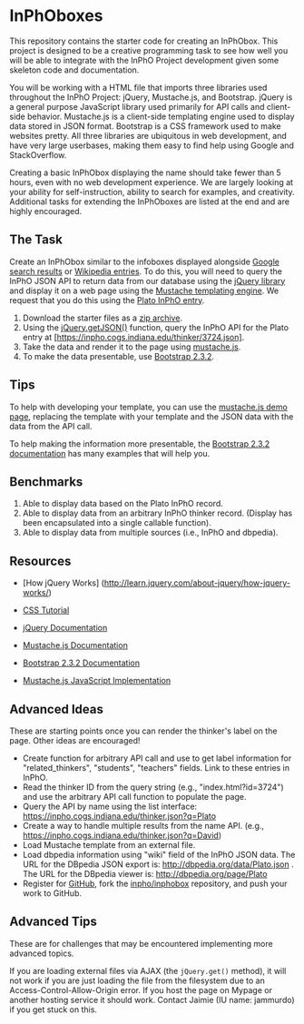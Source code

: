 InPhOboxes
==============

This repository contains the starter code for creating an InPhObox. This project
is designed to be a creative programming task to see how well you will be able
to integrate with the InPhO Project development given some skeleton code and
documentation. 

You will be working with a HTML file that imports three libraries used
throughout the InPhO Project: jQuery, Mustache.js, and Bootstrap. jQuery is a
general purpose JavaScript library used primarily for API calls and client-side
behavior. Mustache.js is a client-side templating engine used to display data
stored in JSON format. Bootstrap is a CSS framework used to make websites
pretty. All three libraries are ubiquitous in web development, and have very
large userbases, making them easy to find help using Google and StackOverflow.

Creating a basic InPhObox displaying the name should take fewer than 5 hours,
even with no web development experience. We are largely looking at your ability
for self-instruction, ability to search for examples, and creativity. Additional
tasks for extending the InPhOboxes are listed at the end and are highly
encouraged.

The Task
-----------
Create an InPhObox similar to the infoboxes displayed alongside [Google search
results](https://www.google.com/search?q=plato) or [Wikipedia
entries](http://en.wikipedia.org/wiki/Plato). To do this, you will need to query
the InPhO JSON API to return data from our database using the [jQuery
library](http://jquery.com/) and display it on a web page using the [Mustache 
templating engine](http://mustache.github.io/). We request that you do this
using the [Plato InPhO entry](https://inpho.cogs.indiana.edu/thinker/3724).

1.  Download the starter files as a [zip archive](https://github.com/inpho/inphobox/archive/master.zip).
2.  Using the [jQuery.getJSON()](http://api.jquery.com/jQuery.getJSON/)
function, query the InPhO API for the Plato entry at 
[https://inpho.cogs.indiana.edu/thinker/3724.json].
3.  Take the data and render it to the page using 
[mustache.js](http://mustache.github.io/mustache.5.html).
4.  To make the data presentable, use [Bootstrap 2.3.2](http://getbootstrap.com/2.3.2/index.html).

Tips
------
To help with developing your template, you can use the [mustache.js demo
page](http://mustache.github.io/#demo), replacing the template with your
template and the JSON data with the data from the API call.

To help making the information more presentable, the
[Bootstrap 2.3.2 documentation](http://getbootstrap.com/2.3.2/)
has many examples that will help you.


Benchmarks
------------
1.  Able to display data based on the Plato InPhO record.
2.  Able to display data from an arbitrary InPhO thinker record. 
(Display has been encapsulated into a single callable function).
3.  Able to display data from multiple sources (i.e., InPhO and dbpedia).

Resources
-----------
*   [How jQuery Works] (http://learn.jquery.com/about-jquery/how-jquery-works/)
*   [CSS Tutorial](http://learn.shayhowe.com/html-css/)

*   [jQuery Documentation](http://api.jquery.com/)
*   [Mustache.js Documentation](http://mustache.github.io/mustache.5.html)
*   [Bootstrap 2.3.2 Documentation](http://getbootstrap.com/2.3.2/)

*   [Mustache.js JavaScript Implementation](https://github.com/janl/mustache.js)

Advanced Ideas
----------------
These are starting points once you can render the thinker's label on the page.
Other ideas are encouraged!

*   Create function for arbitrary API call and use to 
    get label information for "related_thinkers", "students", 
    "teachers" fields. Link to these entries in InPhO.
*   Read the thinker ID from the query string (e.g., "index.html?id=3724") and
    use the arbitrary API call function to populate the page.
*   Query the API by name using the list interface:
    https://inpho.cogs.indiana.edu/thinker.json?q=Plato
*   Create a way to handle multiple results from the name API. (e.g., https://inpho.cogs.indiana.edu/thinker.json?q=David)
*   Load Mustache template from an external file.
*   Load dbpedia information using "wiki" field of the InPhO JSON data. 
    The URL for the DBpedia JSON export is: http://dbpedia.org/data/Plato.json . 
    The URL for the DBpedia viewer is: http://dbpedia.org/page/Plato
*   Register for [GitHub](http://github.com), fork the
    [inpho/inphobox](http://github.com/inpho/inphobox) repository, and push your
    work to GitHub.

Advanced Tips
---------------
These are for challenges that may be encountered implementing more advanced
topics.

If you are loading external files via AJAX (the `jQuery.get()` 
method), it will not work if you are just loading the file from the filesystem
due to an Access-Control-Allow-Origin error. If you host the page on Mypage
or another hosting service it should work. Contact Jaimie (IU name: jammurdo) 
if you get stuck on this.
